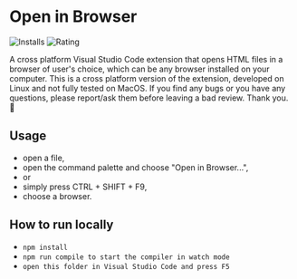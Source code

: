 # Open in Browser

![Installs](https://vsmarketplacebadge.apphb.com/installs/igordvlpr.open-in-browser.svg?style=flat&color=2d97e3)
![Rating](https://vsmarketplacebadge.apphb.com/rating/igordvlpr.open-in-browser.svg?style=flat&color=2d97e3)

A cross platform Visual Studio Code extension that opens HTML files in a browser of user's choice, which can be any browser installed on your computer.
This is a cross platform version of the extension, developed on Linux and not fully tested on MacOS. If you find any bugs or you have any questions, please report/ask them before leaving a bad review.
Thank you. 🙏

## Usage

  * open a file,
  * open the command palette and choose "Open in Browser...",
  * or
  * simply press CTRL + SHIFT + F9,
  * choose a browser.

## How to run locally
  * ```npm install```
  * ```npm run compile to start the compiler in watch mode```
  * ```open this folder in Visual Studio Code and press F5```
